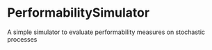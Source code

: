 # PerformabilitySimulator
A simple simulator to evaluate performability measures on stochastic processes                  
